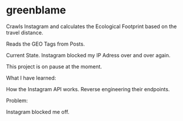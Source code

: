 # greenblame
Crawls Instagram and calculates the Ecological Footprint based on the travel distance.

Reads the GEO Tags from Posts.

Current State. Instagram blocked my IP Adress over and over again.

This project is on pause at the moment.

What I have learned:

How the Instagram API works. 
Reverse engineering their endpoints.


Problem:

Instagram blocked me off.
